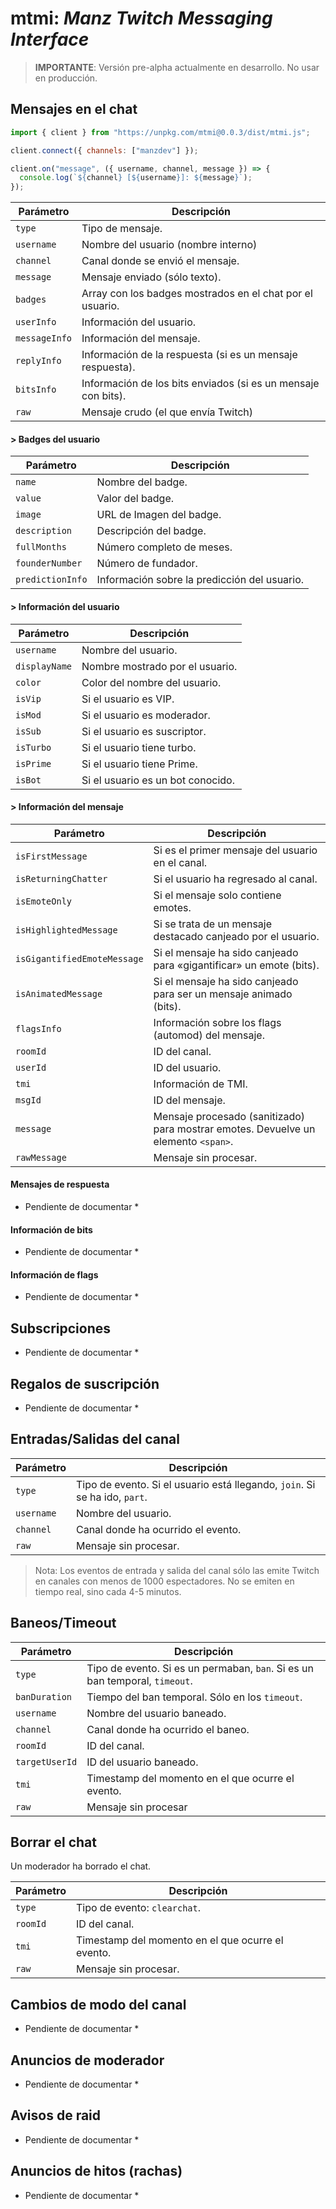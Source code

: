 # mtmi: *Manz Twitch Messaging Interface*

> **IMPORTANTE**: Versión pre-alpha actualmente en desarrollo. No usar en producción.

## Mensajes en el chat

```js
import { client } from "https://unpkg.com/mtmi@0.0.3/dist/mtmi.js";

client.connect({ channels: ["manzdev"] });

client.on("message", ({ username, channel, message }) => {
  console.log(`${channel} [${username}]: ${message}`);
});
```

| Parámetro | Descripción |
|-|-|
| `type`     | Tipo de mensaje. |
| `username` | Nombre del usuario (nombre interno) |
| `channel`  | Canal donde se envió el mensaje. |
| `message`  | Mensaje enviado (sólo texto). |
| `badges`   | Array con los badges mostrados en el chat por el usuario. |
| `userInfo` | Información del usuario. |
| `messageInfo` | Información del mensaje. |
| `replyInfo` | Información de la respuesta (si es un mensaje respuesta). |
| `bitsInfo` | Información de los bits enviados (si es un mensaje con bits). |
| `raw` | Mensaje crudo (el que envía Twitch) |

#### > Badges del usuario

| Parámetro | Descripción |
|-|-|
| `name` | Nombre del badge. |
| `value` | Valor del badge. |
| `image` | URL de Imagen del badge. |
| `description` | Descripción del badge. |
| `fullMonths` | Número completo de meses. |
| `founderNumber` | Número de fundador. |
| `predictionInfo` | Información sobre la predicción del usuario. |

#### > Información del usuario

| Parámetro | Descripción |
|-|-|
| `username` | Nombre del usuario. |
| `displayName` | Nombre mostrado por el usuario. |
| `color` | Color del nombre del usuario. |
| `isVip` | Si el usuario es VIP. |
| `isMod` | Si el usuario es moderador. |
| `isSub` | Si el usuario es suscriptor. |
| `isTurbo` | Si el usuario tiene turbo. |
| `isPrime` | Si el usuario tiene Prime. |
| `isBot` | Si el usuario es un bot conocido. |

#### > Información del mensaje

| Parámetro | Descripción |
|-|-|
| `isFirstMessage` | Si es el primer mensaje del usuario en el canal. |
| `isReturningChatter` | Si el usuario ha regresado al canal. |
| `isEmoteOnly` | Si el mensaje solo contiene emotes. |
| `isHighlightedMessage` | Si se trata de un mensaje destacado canjeado por el usuario. |
| `isGigantifiedEmoteMessage` | Si el mensaje ha sido canjeado para «gigantificar» un emote (bits). |
| `isAnimatedMessage` | Si el mensaje ha sido canjeado para ser un mensaje animado (bits). |
| `flagsInfo` | Información sobre los flags (automod) del mensaje. |
| `roomId` | ID del canal. |
| `userId` | ID del usuario. |
| `tmi` | Información de TMI. |
| `msgId` | ID del mensaje. |
| `message` | Mensaje procesado (sanitizado) para mostrar emotes. Devuelve un elemento `<span>`. |
| `rawMessage` | Mensaje sin procesar. |

#### Mensajes de respuesta

* Pendiente de documentar *

#### Información de bits

* Pendiente de documentar *

#### Información de flags

* Pendiente de documentar *

## Subscripciones

* Pendiente de documentar *

## Regalos de suscripción

* Pendiente de documentar *

## Entradas/Salidas del canal

| Parámetro | Descripción |
|-|-|
| `type` | Tipo de evento. Si el usuario está llegando, `join`. Si se ha ido, `part`. |
| `username` | Nombre del usuario. |
| `channel` | Canal donde ha ocurrido el evento. |
| `raw` | Mensaje sin procesar. |

> Nota: Los eventos de entrada y salida del canal sólo las emite Twitch en canales con menos de 1000 espectadores. No se emiten en tiempo real, sino cada 4-5 minutos.

## Baneos/Timeout

| Parámetro | Descripción |
|-|-|
| `type` | Tipo de evento. Si es un permaban, `ban`. Si es un ban temporal, `timeout`. |
| `banDuration` | Tiempo del ban temporal. Sólo en los `timeout`. |
| `username` | Nombre del usuario baneado. |
| `channel` | Canal donde ha ocurrido el baneo. |
| `roomId` | ID del canal. |
| `targetUserId` | ID del usuario baneado. |
| `tmi` | Timestamp del momento en el que ocurre el evento. |
| `raw` | Mensaje sin procesar |

## Borrar el chat

Un moderador ha borrado el chat.

| Parámetro | Descripción |
|-|-|
| `type` | Tipo de evento: `clearchat`. |
| `roomId` | ID del canal. |
| `tmi` | Timestamp del momento en el que ocurre el evento. |
| `raw` | Mensaje sin procesar. |

## Cambios de modo del canal

* Pendiente de documentar *

## Anuncios de moderador

* Pendiente de documentar *

## Avisos de raid

* Pendiente de documentar *

## Anuncios de hitos (rachas)

* Pendiente de documentar *
